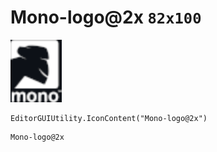 # Mono-logo@2x `82x100`
<img src="/img/Mono-logo.png" width=82 height=100>

``` CSharp
EditorGUIUtility.IconContent("Mono-logo@2x")
```
```
Mono-logo@2x
```
